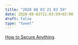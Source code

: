 ```yaml
---
title: "2020 08 03 21 03 59"
date: 2020-08-03T21:03:59+02:00
draft: false
type: "tweet"
---
```

[How to Secure Anything](https://github.com/veeral-patel/how-to-secure-anything).
